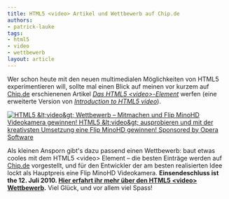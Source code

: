 ```yaml
---
title: HTML5 <video> Artikel und Wettbewerb auf Chip.de
authors:
- patrick-lauke
tags:
- html5
- video
- wettbewerb
layout: article
---
```

<p>Wer schon heute mit den neuen multimedialen Möglichkeiten von HTML5 experimentieren will, sollte mal einen Blick auf meinen vor kurzem auf <a href="http://chip.de">Chip.de</a> erschienenen Artikel <a href="http://www.chip.de/artikel/Workshop-Das-HTML5-video-Element_43464179.html"><cite>Das HTML5 &lt;video&gt;-Element</cite></a> werfen (eine erweiterte Version von <a href="http://dev.opera.com/articles/view/introduction-html5-video/"><cite>Introduction to HTML5 video</cite></a>).</p>

<p><a href="http://forum.chip.de/html-css-javascript/html5-video-wettbewerb-mitmachen-flip-minohd-videokamera-gewinnen-1397961.html"><img src="http://files.myopera.com/patrickhlauke/blog/html5-video-wettbewerb.png" alt="HTML5 &amp;lt;video&amp;gt; Wettbewerb – Mitmachen und Flip MinoHD Videokamera gewinnen! HTML5  &amp;lt;video&amp;gt; ausprobieren und mit der kreativsten Umsetzung eine Flip MinoHD gewinnen! Sponsored by Opera Software" /></a></p>

<p>Als kleinen Ansporn gibt&#39;s dazu passend einen Wettbewerb: baut etwas cooles mit dem HTML5 &lt;video&gt; Element – die besten Einträge werden auf <a href="http://chip.de">Chip.de</a> vorgestellt, und für den Entwickler der am besten realisierten Idee lockt als Hauptpreis eine Flip MinoHD Videokamera. <strong>Einsendeschluss ist the 12. Juli 2010. <a href="http://forum.chip.de/html-css-javascript/html5-video-wettbewerb-mitmachen-flip-minohd-videokamera-gewinnen-1397961.html">Hier erfahrt ihr mehr über den HTML5 &lt;video&gt; Wettbewerb</a>.</strong> Viel Glück, und vor allem viel Spass!</p>
